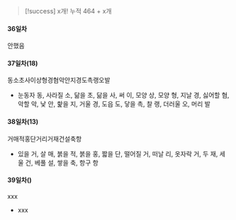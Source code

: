 > [!success] x개!
> 누적 464 + x개
#### 36일차
안했음
#### 37일차(18)
동소초사이상형경혐악안지경도촉랭오발
- 눈동자 동, 사라질 소, 닮을 초, 닮을 사, 써 이, 모양 상, 모양 형, 지날 경, 싫어할 혐, 악할 악, 낯 안, 핥을 지, 거울 경, 도읍 도, 닿을 촉, 찰 랭, 더러울 오, 머리 발
#### 38일차(13) 
거매적홍단거리거재건설축항 
- 있을 거, 살 매, 붉을 적, 붉을 홍, 짧을 단, 떨어질 거, 떠날 리, 옷자락 거, 두 재, 세울 건, 베풀 설, 쌓을 축, 항구 항
#### 39일차()
xxx
- xxx